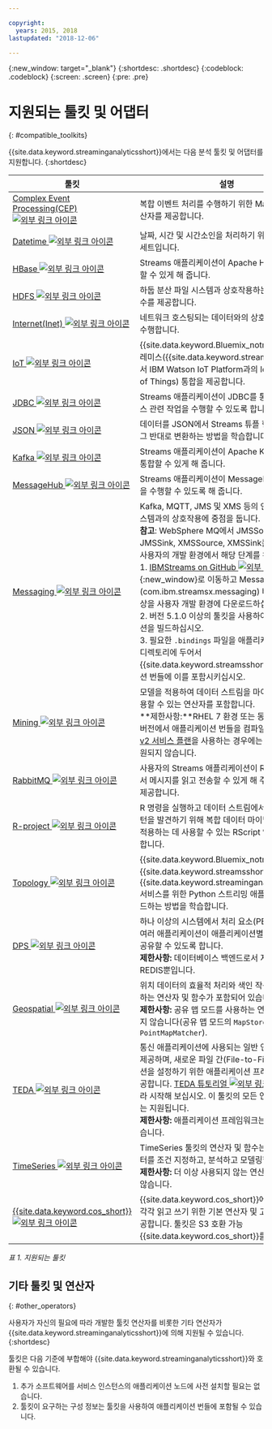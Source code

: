 ```yaml
---

copyright:
  years: 2015, 2018
lastupdated: "2018-12-06"

---
```


<!-- Attribute definitions -->
{:new_window: target="_blank"}
{:shortdesc: .shortdesc}
{:codeblock: .codeblock}
{:screen: .screen}
{:pre: .pre}

# 지원되는 툴킷 및 어댑터
{: #compatible_toolkits}

{{site.data.keyword.streaminganalyticsshort}}에서는 다음 분석 툴킷 및 어댑터를 지원합니다.
{:shortdesc}

|툴킷                        |설명							                  |
| --------------------------------| --------------------------|
|[Complex Event Processing(CEP) ![외부 링크 아이콘](../../icons/launch-glyph.svg "외부 링크 아이콘")](https://ibm.co/2zOwODa)    |	복합 이벤트 처리를 수행하기 위한 MatchRegex 연산자를 제공합니다.  		 |
|[Datetime ![외부 링크 아이콘](../../icons/launch-glyph.svg "외부 링크 아이콘")](https://ibmstreams.github.io/streamsx.datetime/)	|	날짜, 시간 및 시간소인을 처리하기 위한 유틸리티 세트입니다.	 |
|[HBase ![외부 링크 아이콘](../../icons/launch-glyph.svg "외부 링크 아이콘")](http://ibmstreams.github.io/streamsx.hbase/)        |Streams 애플리케이션이 Apache HBase에 연결할 수 있게 해 줍니다.	 	   |
|[HDFS ![외부 링크 아이콘](../../icons/launch-glyph.svg "외부 링크 아이콘")](http://ibmstreams.github.io/streamsx.hdfs/)          |하둡 분산 파일 시스템과 상호작용하는 연산자 및 함수를 제공합니다.	|
|[Internet(Inet) ![외부 링크 아이콘](../../icons/launch-glyph.svg "외부 링크 아이콘")](http://ibmstreams.github.io/streamsx.inet)|네트워크 호스팅되는 데이터와의 상호작용을 주로 수행합니다.				       |
|[IoT ![외부 링크 아이콘](../../icons/launch-glyph.svg "외부 링크 아이콘")](http://ibmstreams.github.io/streamsx.iot/)            |{{site.data.keyword.Bluemix_notm}} 또는 온프레미스({{site.data.keyword.streamsshort}})에서 IBM Watson IoT Platform과의 IoT(Internet of Things) 통합을 제공합니다. |
|[JDBC ![외부 링크 아이콘](../../icons/launch-glyph.svg "외부 링크 아이콘")](http://ibmstreams.github.io/streamsx.jdbc/)          |Streams 애플리케이션이 JDBC를 통해 데이터베이스 관련 작업을 수행할 수 있도록 합니다.		   |
|[JSON ![외부 링크 아이콘](../../icons/launch-glyph.svg "외부 링크 아이콘")](http://ibmstreams.github.io/streamsx.json/)          |데이터를 JSON에서 Streams 튜플 형식으로 또는 그 반대로 변환하는 방법을 학습합니다.   		|
|[Kafka ![외부 링크 아이콘](../../icons/launch-glyph.svg "외부 링크 아이콘")](https://ibmstreams.github.io/streamsx.kafka/)       |Streams 애플리케이션이 Apache Kafka와 손쉽게 통합할 수 있게 해 줍니다. 	 |
|[MessageHub ![외부 링크 아이콘](../../icons/launch-glyph.svg "외부 링크 아이콘")](https://ibmstreams.github.io/streamsx.messagehub/) |Streams 애플리케이션이 MessageHub 관련 작업을 수행할 수 있도록 해 줍니다.			     |
|[Messaging ![외부 링크 아이콘](../../icons/launch-glyph.svg "외부 링크 아이콘")](https://ibmstreams.github.io/streamsx.messaging/)   |  	Kafka, MQTT, JMS 및 XMS 등의 인기 메시징 시스템과의 상호작용에 중점을 둡니다.	<br>**참고**: WebSphere MQ에서 JMSSource, JMSSink, XMSSource, XMSSink를 사용하려면 사용자의 개발 환경에서 해당 단계를 완료하십시오. <br>1. [IBMStreams on GitHub ![외부 링크 아이콘](../../icons/launch-glyph.svg "외부 링크 아이콘")](https://github.com/IBMStreams){:new_window}로 이동하고 Messaging 툴킷(com.ibm.streamsx.messaging) 버전 3.0.0 이상을 사용자 개발 환경에 다운로드하십시오.<br>2. 버전 5.1.0 이상의 툴킷을 사용하여 애플리케이션을 빌드하십시오.<br>3. 필요한 `.bindings` 파일을 애플리케이션의 `/etc` 디렉토리에 두어서 {{site.data.keyword.streamsshort}} 애플리케이션 번들에 이를 포함시키십시오.	    |
|[Mining ![외부 링크 아이콘](../../icons/launch-glyph.svg "외부 링크 아이콘")](https://ibm.co/2rj2lKw)              	   	            |모델을 적용하여 데이터 스트림을 마이닝하는 데 사용할 수 있는 연산자를 포함합니다. <br> **제한사항:**RHEL 7 환경 또는 동등한 CentOS 버전에서 애플리케이션 번들을 컴파일해야 하므로, [v2 서비스 플랜](/docs/services/StreamingAnalytics/service_plans.html)을 사용하는 경우에는 이 툴킷이 지원되지 않습니다. 	     |
|[RabbitMQ ![외부 링크 아이콘](../../icons/launch-glyph.svg "외부 링크 아이콘")](https://ibmstreams.github.io/streamsx.rabbitmq/)     |사용자의 Streams 애플리케이션이 Rabbit MQ에서 메시지를 읽고 전송할 수 있게 해 주는 연산자를 제공합니다.  |
|[R-project ![외부 링크 아이콘](../../icons/launch-glyph.svg "외부 링크 아이콘")](https://ibm.co/2rj2lKw)          	   	              |R 명령을 실행하고 데이터 스트림에서 관심 있는 패턴을 발견하기 위해 복합 데이터 마이닝 알고리즘을 적용하는 데 사용할 수 있는 RScript 연산자를 포함합니다.			     |
|[Topology ![외부 링크 아이콘](../../icons/launch-glyph.svg "외부 링크 아이콘")](http://ibmstreams.github.io/streamsx.topology/)      |{{site.data.keyword.Bluemix_notm}} 플랫폼 및 {{site.data.keyword.streamsshort}}에서 {{site.data.keyword.streaminganalyticsshort}} 서비스를 위한 Python 스트리밍 애플리케이션을 빌드하는 방법을 학습합니다.		     |
|[DPS ![외부 링크 아이콘](../../icons/launch-glyph.svg "외부 링크 아이콘")](http://ibmstreams.github.io/streamsx.dps/) |	 하나 이상의 시스템에서 처리 요소(PE)를 실행 중인 여러 애플리케이션이 애플리케이션별 상태 정보를 공유할 수 있도록 합니다.<br>**제한사항:** 데이터베이스 백엔드로서 지원되는 것은 REDIS뿐입니다.	| 	 	 	
|[Geospatial ![외부 링크 아이콘](../../icons/launch-glyph.svg "외부 링크 아이콘")](https://ibm.co/2KWf6nd) 	     |	위치 데이터의 효율적 처리와 색인 작성을 용이하게 하는 연산자 및 함수가 포함되어 있습니다.<br>**제한사항:** 공유 맵 모드를 사용하는 연산자는 지원되지 않습니다(공유 맵 모드의 `MapStore`, `PointMapMatcher`).		 |
|[TEDA ![외부 링크 아이콘](../../icons/launch-glyph.svg "외부 링크 아이콘")](https://ibm.co/2FYeTRL)	   | 	통신 애플리케이션에 사용되는 일반 연산자 세트를 제공하며, 새로운 파일 간(File-to-File) 애플리케이션을 설정하기 위한 애플리케이션 프레임워크도 제공합니다. [TEDA 튜토리얼 ![외부 링크 아이콘](../../icons/launch-glyph.svg "외부 링크 아이콘")](http://ibmstreams.github.io/streamsx.tutorial.teda/)에 따라 시작해 보십시오. 이 툴킷의 모든 연산자 및 함수는 지원됩니다. <br>**제한사항:** 애플리케이션 프레임워크는 지원되지 않습니다.	 	 |
|[TimeSeries ![외부 링크 아이콘](../../icons/launch-glyph.svg "외부 링크 아이콘")](https://ibm.co/2FXzsgX)	 	  |TimeSeries 툴킷의 연산자 및 함수는 시계열 데이터를 조건 지정하고, 분석하고 모델링합니다. <br>**제한사항:** 더 이상 사용되지 않는 연산자는 지원되지 않습니다.	   |
| [{{site.data.keyword.cos_short}} ![외부 링크 아이콘](../../icons/launch-glyph.svg "외부 링크 아이콘")](https://bit.ly/2Ggp03T)	 	  |{{site.data.keyword.cos_short}}에서 데이터를 각각 읽고 쓰기 위한 기본 연산자 및 고유 함수를 제공합니다. 툴킷은 S3 호환 가능 {{site.data.keyword.cos_short}}를 지원합니다.	   |

*표 1. 지원되는 툴킷*

## 기타 툴킷 및 연산자
{: #other_operators}

사용자가 자신의 필요에 따라 개발한 툴킷 연산자를 비롯한 기타 연산자가 {{site.data.keyword.streaminganalyticsshort}}에 의해 지원될 수 있습니다.
{:shortdesc}

툴킷은 다음 기준에 부합해야 {{site.data.keyword.streaminganalyticsshort}}와 호환될 수 있습니다.

1. 추가 소프트웨어를 서비스 인스턴스의 애플리케이션 노드에 사전 설치할 필요는 없습니다.
2. 툴킷이 요구하는 구성 정보는 툴킷을 사용하여 애플리케이션 번들에 포함될 수 있습니다.
